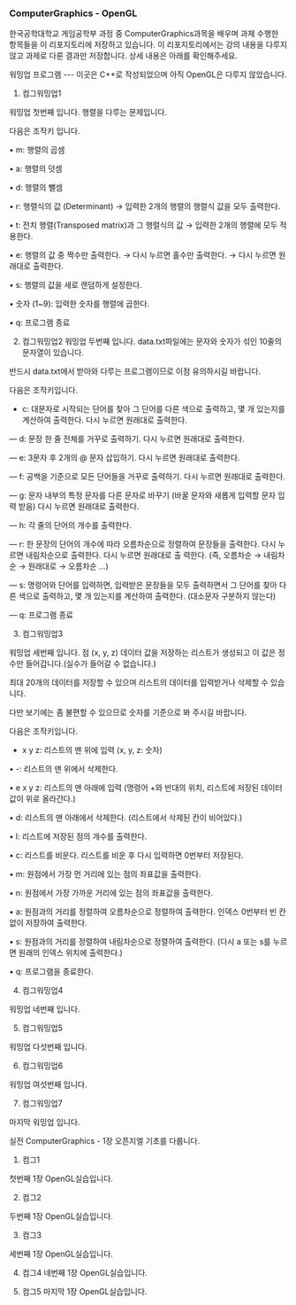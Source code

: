 ### ComputerGraphics - OpenGL
한국공학대학교 게임공학부 과정 중 ComputerGraphics과목을 배우며 과제 수행한 항목들을 이 리포지토리에 저장하고 있습니다.
이 리포지토리에서는 강의 내용을 다루지 않고 과제로 다룬 결과만 저장합니다.
상세 내용은 아래를 확인해주세요.

워밍업 프로그램 --- 이곳은 C++로 작성되었으며 아직 OpenGL은 다루지 않았습니다.
1. 컴그워밍업1

워밍업 첫번째 입니다. 행렬을 다루는 문제입니다.

다음은 조작키 입니다.

• m: 행렬의 곱셈

• a: 행렬의 덧셈

• d: 행렬의 뺄셈

• r: 행렬식의 값 (Determinant) → 입력한 2개의 행렬의 행렬식 값을 모두 출력한다.

• t: 전치 행렬(Transposed matrix)과 그 행렬식의 값 → 입력한 2개의 행렬에 모두 적용한다.

• e: 행렬의 값 중 짝수만 출력한다. → 다시 누르면 홀수만 출력한다. → 다시 누르면 원래대로 출력한다.

• s: 행렬의 값을 새로 랜덤하게 설정한다.

• 숫자 (1~9): 입력한 숫자를 행렬에 곱한다.

• q: 프로그램 종료


2. 컴그워밍업2
워밍업 두번째 입니다. data.txt파일에는 문자와 숫자가 섞인 10줄의 문자열이 있습니다.

반드시 data.txt에서 받아와 다루는 프로그램이므로 이점 유의하시길 바랍니다.

다음은 조작키입니다.

- c: 대문자로 시작되는 단어를 찾아 그 단어를 다른 색으로 출력하고, 몇 개 있는지를 계산하여 출력한다. 다시 누르면 원래대로 출력한다.

— d: 문장 한 줄 전체를 거꾸로 출력하기. 다시 누르면 원래대로 출력한다.

— e: 3문자 후 2개의 @ 문자 삽입하기. 다시 누르면 원래대로 출력한다.

— f: 공백을 기준으로 모든 단어들을 거꾸로 출력하기. 다시 누르면 원래대로 출력한다.

— g: 문자 내부의 특정 문자를 다른 문자로 바꾸기 (바꿀 문자와 새롭게 입력할 문자 입력 받음) 다시 누르면 원래대로 출력한다.

— h: 각 줄의 단어의 개수를 출력한다.

— r: 한 문장의 단어의 개수에 따라 오름차순으로 정렬하여 문장들을 출력한다. 다시 누르면 내림차순으로 출력한다. 다시 누르면 원래대로 출
력한다. (즉, 오름차순 → 내림차순 → 원래대로 → 오름차순 …)

— s: 명령어와 단어를 입력하면, 입력받은 문장들을 모두 출력하면서 그 단어를 찾아 다른 색으로 출력하고, 몇 개 있는지를 계산하여 출력한다.
(대소문자 구분하지 않는다)

— q: 프로그램 종료


3. 컴그워밍업3

워밍업 세번째 입니다. 점 (x, y, z) 데이터 값을 저장하는 리스트가 생성되고 이 값은 정수만 들어갑니다.(실수가 들어갈 수 없습니다.)

최대 20개의 데이터를 저장할 수 있으며 리스트의 데이터를 입력받거나 삭제할 수 있습니다.

다만 보기에는 좀 불편할 수 있으므로 숫자를 기준으로 봐 주시길 바랍니다.

다음은 조작키입니다.
+ x y z: 리스트의 맨 위에 입력 (x, y, z: 숫자)

• -: 리스트의 맨 위에서 삭제한다.

• e x y z: 리스트의 맨 아래에 입력 (명령어 +와 반대의 위치, 리스트에 저장된 데이터값이 위로 올라간다.)

• d: 리스트의 맨 아래에서 삭제한다. (리스트에서 삭제된 칸이 비어있다.)

• l: 리스트에 저장된 점의 개수를 출력한다.

• c: 리스트를 비운다. 리스트를 비운 후 다시 입력하면 0번부터 저장된다.

• m: 원점에서 가장 먼 거리에 있는 점의 좌표값을 출력한다.

• n: 원점에서 가장 가까운 거리에 있는 점의 좌표값을 출력한다.

• a: 원점과의 거리를 정렬하여 오름차순으로 정렬하여 출력한다. 인덱스 0번부터 빈 칸없이 저장하여 출력한다.

• s: 원점과의 거리를 정렬하여 내림차순으로 정렬하여 출력한다. (다시 a 또는 s를 누르면 원래의 인덱스 위치에 출력한다.)

• q: 프로그램을 종료한다.


4. 컴그워밍업4

워밍업 네번째 입니다.

5. 컴그워밍업5

워밍업 다섯번째 입니다.


6. 컴그워밍업6
   
워밍업 여섯번째 입니다.


7. 컴그워밍업7

마지막 워밍업 입니다.


실전 ComputerGraphics - 1장 오픈지엘 기초를 다룹니다.

1. 컴그1

첫번째 1장 OpenGL실습입니다. 


2. 컴그2

두번째 1장 OpenGL실습입니다.


3. 컴그3

세번째 1장 OpenGL실습입니다.


4. 컴그4
네번째 1장 OpenGL실습입니다.


5. 컴그5
마지막 1장 OpenGL실습입니다.

